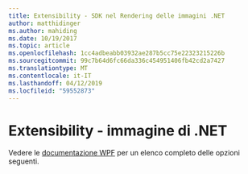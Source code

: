 ```yaml
---
title: Extensibility - SDK nel Rendering delle immagini .NET
author: matthidinger
ms.author: mahiding
ms.date: 10/19/2017
ms.topic: article
ms.openlocfilehash: 1cc4adbeabb03932ae287b5cc75e22323215226b
ms.sourcegitcommit: 99c7b64d6fc66da336c454951406fb42cd2a7427
ms.translationtype: MT
ms.contentlocale: it-IT
ms.lasthandoff: 04/12/2019
ms.locfileid: "59552873"
---
```

# <a name="extensibility---net-image"></a>Extensibility - immagine di .NET

Vedere le [documentazione WPF](../net-wpf/getting-started.md) per un elenco completo delle opzioni seguenti.
